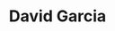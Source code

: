 ---
title: David Garcia
organization: Geospatial Research Institute Toi Hangarau
country: New Zealand
talk: "Ethical and Community Driven Mapping Data: HOT Community Experiences"
permalink: /speakers/#david-garcia
---